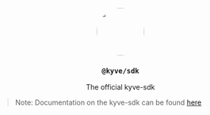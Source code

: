 <p align="center">
  <a href="https://kyve.network">
    <img src="https://user-images.githubusercontent.com/62398724/137493477-63868209-a19b-4efa-9413-f06d41197d6d.png" style="border-radius: 50%" height="96">
  </a>
  <h3 align="center"><code>@kyve/sdk</code></h3>
  <p align="center">The official kyve-sdk</p>
</p>


> Note: Documentation on the kyve-sdk can be found [here](https://kyve-docs.herokuapp.com/modules/)

